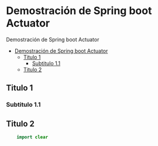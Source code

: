 # Demostración de Spring boot Actuator
Demostración de Spring boot Actuator

- [Demostración de Spring boot Actuator](#demostración-de-spring-boot-actuator)
	- [Titulo 1](#titulo-1)
		- [Subtitulo 1.1](#subtitulo-11)
	- [Titulo 2](#titulo-2)

##  Titulo 1

###  Subtitulo 1.1

##  Titulo 2


```java
    import clear 

```